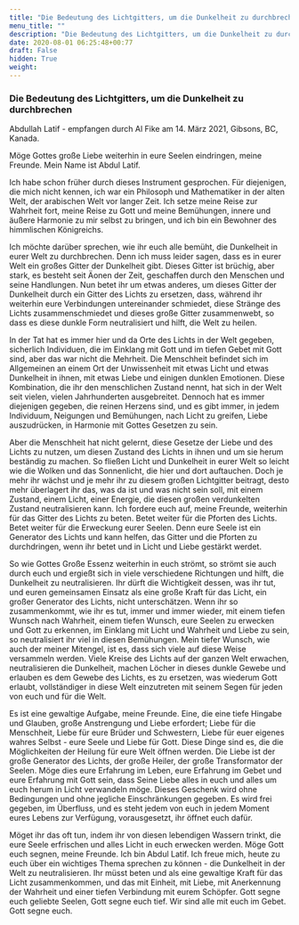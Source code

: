 ```yaml
---
title: "Die Bedeutung des Lichtgitters, um die Dunkelheit zu durchbrechen"
menu_title: ""
description: "Die Bedeutung des Lichtgitters, um die Dunkelheit zu durchbrechen"
date: 2020-08-01 06:25:48+00:77
draft: False
hidden: True
weight:
---
```

### Die Bedeutung des Lichtgitters, um die Dunkelheit zu durchbrechen

Abdullah Latif - empfangen durch Al Fike am 14. März 2021, Gibsons, BC, Kanada.

Möge Gottes große Liebe weiterhin in eure Seelen eindringen, meine Freunde. Mein Name ist Abdul Latif.

Ich habe schon früher durch dieses Instrument gesprochen. Für diejenigen, die mich nicht kennen, ich war ein Philosoph und Mathematiker in der alten Welt, der arabischen Welt vor langer Zeit. Ich setze meine Reise zur Wahrheit fort, meine Reise zu Gott und meine Bemühungen, innere und äußere Harmonie zu mir selbst zu bringen, und ich bin ein Bewohner des himmlischen Königreichs.

Ich möchte darüber sprechen, wie ihr euch alle bemüht, die Dunkelheit in eurer Welt zu durchbrechen. Denn ich muss leider sagen, dass es in eurer Welt ein großes Gitter der Dunkelheit gibt. Dieses Gitter ist brüchig, aber stark, es besteht seit Äonen der Zeit, geschaffen durch den Menschen und seine Handlungen. Nun betet ihr um etwas anderes, um dieses Gitter der Dunkelheit durch ein Gitter des Lichts zu ersetzen, dass, während ihr weiterhin eure Verbindungen untereinander schmiedet, diese Stränge des Lichts zusammenschmiedet und dieses große Gitter zusammenwebt, so dass es diese dunkle Form neutralisiert und hilft, die Welt zu heilen.

In der Tat hat es immer hier und da Orte des Lichts in der Welt gegeben, sicherlich Individuen, die im Einklang mit Gott und im tiefen Gebet mit Gott sind, aber das war nicht die Mehrheit. Die Menschheit befindet sich im Allgemeinen an einem Ort der Unwissenheit mit etwas Licht und etwas Dunkelheit in ihnen, mit etwas Liebe und einigen dunklen Emotionen. Diese Kombination, die ihr den menschlichen Zustand nennt, hat sich in der Welt seit vielen, vielen Jahrhunderten ausgebreitet. Dennoch hat es immer diejenigen gegeben, die reinen Herzens sind, und es gibt immer, in jedem Individuum, Neigungen und Bemühungen, nach Licht zu greifen, Liebe auszudrücken, in Harmonie mit Gottes Gesetzen zu sein.

Aber die Menschheit hat nicht gelernt, diese Gesetze der Liebe und des Lichts zu nutzen, um diesen Zustand des Lichts in ihnen und um sie herum beständig zu machen. So fließen Licht und Dunkelheit in eurer Welt so leicht wie die Wolken und das Sonnenlicht, die hier und dort auftauchen. Doch je mehr ihr wächst und je mehr ihr zu diesem großen Lichtgitter beitragt, desto mehr überlagert ihr das, was da ist und was nicht sein soll, mit einem Zustand, einem Licht, einer Energie, die diesen großen verdunkelten Zustand neutralisieren kann. Ich fordere euch auf, meine Freunde, weiterhin für das Gitter des Lichts zu beten. Betet weiter für die Pforten des Lichts. Betet weiter für die Erweckung eurer Seelen. Denn eure Seele ist ein Generator des Lichts und kann helfen, das Gitter und die Pforten zu durchdringen, wenn ihr betet und in Licht und Liebe gestärkt werdet.

So wie Gottes Große Essenz weiterhin in euch strömt, so strömt sie auch durch euch und ergießt sich in viele verschiedene Richtungen und hilft, die Dunkelheit zu neutralisieren. Ihr dürft die Wichtigkeit dessen, was ihr tut, und euren gemeinsamen Einsatz als eine große Kraft für das Licht, ein großer Generator des Lichts, nicht unterschätzen. Wenn ihr so zusammenkommt, wie ihr es tut, immer und immer wieder, mit einem tiefen Wunsch nach Wahrheit, einem tiefen Wunsch, eure Seelen zu erwecken und Gott zu erkennen, im Einklang mit Licht und Wahrheit und Liebe zu sein, so neutralisiert ihr viel in diesen Bemühungen. Mein tiefer Wunsch, wie auch der meiner Mitengel, ist es, dass sich viele auf diese Weise versammeln werden. Viele Kreise des Lichts auf der ganzen Welt erwachen, neutralisieren die Dunkelheit, machen Löcher in dieses dunkle Gewebe und erlauben es dem Gewebe des Lichts, es zu ersetzen, was wiederum Gott erlaubt, vollständiger in diese Welt einzutreten mit seinem Segen für jeden von euch und für die Welt.

Es ist eine gewaltige Aufgabe, meine Freunde. Eine, die eine tiefe Hingabe und Glauben, große Anstrengung und Liebe erfordert; Liebe für die Menschheit, Liebe für eure Brüder und Schwestern, Liebe für euer eigenes wahres Selbst - eure Seele und Liebe für Gott. Diese Dinge sind es, die die Möglichkeiten der Heilung für eure Welt öffnen werden. Die Liebe ist der große Generator des Lichts, der große Heiler, der große Transformator der Seelen. Möge dies eure Erfahrung im Leben, eure Erfahrung im Gebet und eure Erfahrung mit Gott sein, dass Seine Liebe alles in euch und alles um euch herum in Licht verwandeln möge. Dieses Geschenk wird ohne Bedingungen und ohne jegliche Einschränkungen gegeben. Es wird frei gegeben, im Überfluss, und es steht jedem von euch in jedem Moment eures Lebens zur Verfügung, vorausgesetzt, ihr öffnet euch dafür.

Möget ihr das oft tun, indem ihr von diesen lebendigen Wassern trinkt, die eure Seele erfrischen und alles Licht in euch erwecken werden. Möge Gott euch segnen, meine Freunde. Ich bin Abdul Latif. Ich freue mich, heute zu euch über ein wichtiges Thema sprechen zu können - die Dunkelheit in der Welt zu neutralisieren. Ihr müsst beten und als eine gewaltige Kraft für das Licht zusammenkommen, und das mit Einheit, mit Liebe, mit Anerkennung der Wahrheit und einer tiefen Verbindung mit eurem Schöpfer. Gott segne euch geliebte Seelen, Gott segne euch tief. Wir sind alle mit euch im Gebet. Gott segne euch.
